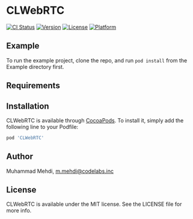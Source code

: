 # CLWebRTC

[![CI Status](https://img.shields.io/travis/11611707/CLWebRTC.svg?style=flat)](https://travis-ci.org/11611707/CLWebRTC)
[![Version](https://img.shields.io/cocoapods/v/CLWebRTC.svg?style=flat)](https://cocoapods.org/pods/CLWebRTC)
[![License](https://img.shields.io/cocoapods/l/CLWebRTC.svg?style=flat)](https://cocoapods.org/pods/CLWebRTC)
[![Platform](https://img.shields.io/cocoapods/p/CLWebRTC.svg?style=flat)](https://cocoapods.org/pods/CLWebRTC)

## Example

To run the example project, clone the repo, and run `pod install` from the Example directory first.

## Requirements

## Installation

CLWebRTC is available through [CocoaPods](https://cocoapods.org). To install
it, simply add the following line to your Podfile:

```ruby
pod 'CLWebRTC'
```

## Author

Muhammad Mehdi, m.mehdi@codelabs.inc

## License

CLWebRTC is available under the MIT license. See the LICENSE file for more info.
